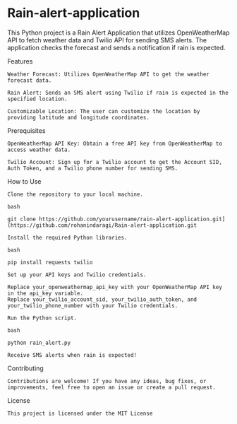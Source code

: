 # Rain-alert-application
This Python project is a Rain Alert Application that utilizes OpenWeatherMap API to fetch weather data and Twilio API for sending SMS alerts. The application checks the forecast and sends a notification if rain is expected.

Features

    Weather Forecast: Utilizes OpenWeatherMap API to get the weather forecast data.

    Rain Alert: Sends an SMS alert using Twilio if rain is expected in the specified location.

    Customizable Location: The user can customize the location by providing latitude and longitude coordinates.

Prerequisites

    OpenWeatherMap API Key: Obtain a free API key from OpenWeatherMap to access weather data.

    Twilio Account: Sign up for a Twilio account to get the Account SID, Auth Token, and a Twilio phone number for sending SMS.

How to Use

    Clone the repository to your local machine.

    bash

    git clone https://github.com/yourusername/rain-alert-application.git](https://github.com/rohanindaragi/Rain-alert-application.git

    Install the required Python libraries.

    bash

    pip install requests twilio

    Set up your API keys and Twilio credentials.

    Replace your_openweathermap_api_key with your OpenWeatherMap API key in the api_key variable.
    Replace your_twilio_account_sid, your_twilio_auth_token, and your_twilio_phone_number with your Twilio credentials.

    Run the Python script.

    bash

    python rain_alert.py

    Receive SMS alerts when rain is expected!

Contributing

    Contributions are welcome! If you have any ideas, bug fixes, or improvements, feel free to open an issue or create a pull request.
License

    This project is licensed under the MIT License
